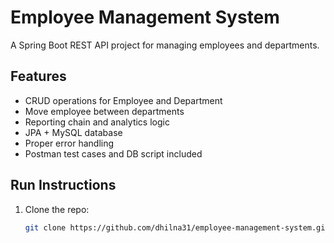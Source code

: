 # Employee Management System

A Spring Boot REST API project for managing employees and departments.

## Features
- CRUD operations for Employee and Department
- Move employee between departments
- Reporting chain and analytics logic
- JPA + MySQL database
- Proper error handling
- Postman test cases and DB script included

## Run Instructions
1. Clone the repo:
   ```bash
   git clone https://github.com/dhilna31/employee-management-system.git
   
